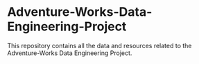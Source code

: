# Adventure-Works-Data-Engineering-Project
This repository contains all the data and resources related to the Adventure-Works Data Engineering Project.
